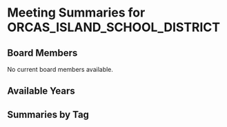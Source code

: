# Meeting Summaries for ORCAS_ISLAND_SCHOOL_DISTRICT

## Board Members

No current board members available.

## Available Years

## Summaries by Tag
